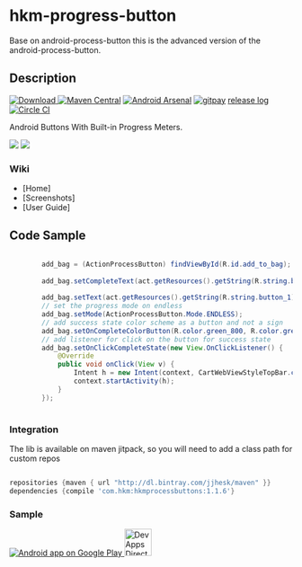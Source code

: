# hkm-progress-button
Base on android-process-button this is the advanced version of the android-process-button.
## Description 
[ ![Download](https://api.bintray.com/packages/jjhesk/maven/hkmprocessbuttons/images/download.svg) ](https://bintray.com/jjhesk/maven/hkmprocessbuttons/_latestVersion)[![Maven Central](https://img.shields.io/github/tag/jjhesk/hkm-progress-button.svg?label=maven)](https://jitpack.io/#jjhesk/hkm-progress-button) [![Android Arsenal](https://img.shields.io/badge/Android%20Arsenal-Android%20Process%20Button-brightgreen.svg?style=flat)](https://android-arsenal.com/details/1/1691)
[![gitpay](http://fc07.deviantart.net/fs70/f/2012/336/f/9/little_pixel_heart_by_tiny_bear-d5mtwiu.gif)](https://gratipay.com/jjhesk/) [release log](https://github.com/jjhesk/hkm-progress-button/releases) [![Circle CI](https://circleci.com/gh/jjhesk/hkm-progress-button/tree/master.svg?style=svg)](https://circleci.com/gh/jjhesk/hkm-progress-button/tree/master)

Android Buttons With Built-in Progress Meters.

![](screenshots/sample1_small1.gif)
![](screenshots/sample1_small2.gif)

### Wiki

- [Home]
- [Screenshots]
- [User Guide]

## Code Sample
```java

        add_bag = (ActionProcessButton) findViewById(R.id.add_to_bag);
        
        add_bag.setCompleteText(act.getResources().getString(R.string.button_3));
        
        add_bag.setText(act.getResources().getString(R.string.button_1));
        // set the progress mode on endless
        add_bag.setMode(ActionProcessButton.Mode.ENDLESS);
        // add success state color scheme as a button and not a sign
        add_bag.setOnCompleteColorButton(R.color.green_800, R.color.green_900);
        // add listener for click on the button for success state
        add_bag.setOnClickCompleteState(new View.OnClickListener() {
            @Override
            public void onClick(View v) {
                Intent h = new Intent(context, CartWebViewStyleTopBar.class);
                context.startActivity(h);
            }
        });
        
```
### Integration

The lib is available on maven jitpack, so you will need to add a class path for custom repos

```gradle

repositories {maven { url "http://dl.bintray.com/jjhesk/maven" }}
dependencies {compile 'com.hkm:hkmprocessbuttons:1.1.6'}
```

### Sample

<a href="https://play.google.com/store/apps/details?id=com.dd.sample.processbutton">
  <img alt="Android app on Google Play"
       src="https://developer.android.com/images/brand/en_app_rgb_wo_45.png" />
</a>
<a href="https://play.google.com/store/apps/details?id=com.inappsquared.devappsdirect">
  <img alt="DevAppsDirect"
       src="http://www.inappsquared.com/img/icons/devappsdirect_icon.png" width="48" height="48" />
</a>
